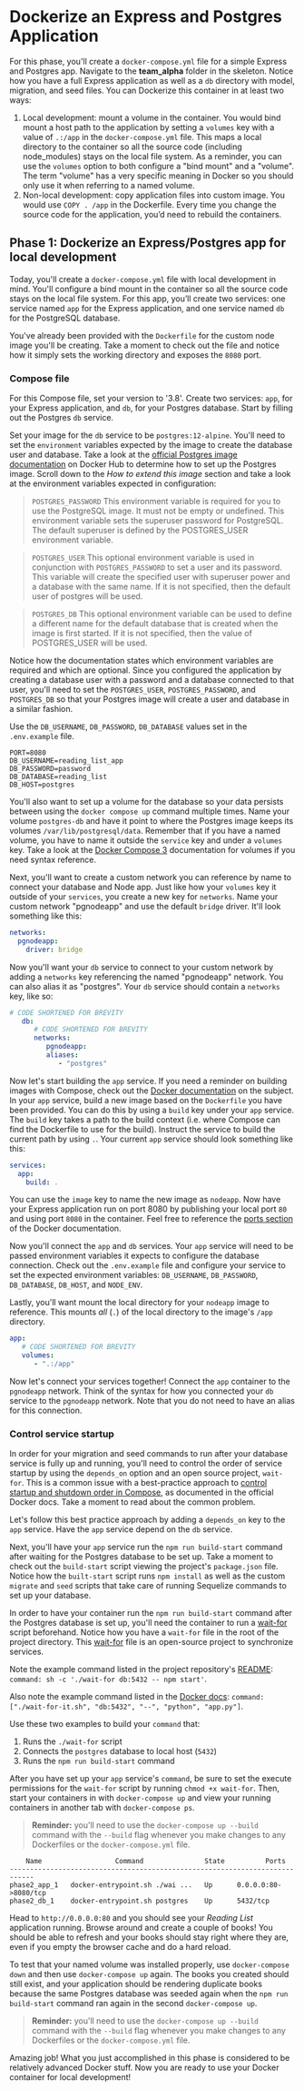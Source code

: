 # Dockerize an Express and Postgres Application

For this phase, you'll create a `docker-compose.yml` file for a simple Express
and Postgres app. Navigate to the __team_alpha__ folder in the skeleton.
Notice how you have a full Express application as well as a `db` directory with
model, migration, and seed files. You can Dockerize this container in at least
two ways:

1. Local development: mount a volume in the container. You would bind mount a
   host path to the application by setting a `volumes` key with a value of
   `.:/app` in the `docker-compose.yml` file. This maps a local directory to the
   container so all the source code (including node_modules) stays on the local
   file system. As a reminder, you can use the `volumes` option to both
   configure a "bind mount" and a "volume". The term "volume" has a very
   specific meaning in Docker so you should only use it when referring to a
   named volume.
2. Non-local development: copy application files into custom image. You would
   use `COPY . /app` in the Dockerfile. Every time you change the source code
   for the application, you’d need to rebuild the containers.

## Phase 1: Dockerize an Express/Postgres app for local development

Today, you'll create a `docker-compose.yml` file with local development in mind.
You'll configure a bind mount in the container so all the source code stays on
the local file system. For this app, you’ll create two services: one service
named `app` for the Express application, and one service named `db` for the
PostgreSQL database.

You've already been provided with the `Dockerfile` for the custom node image
you'll be creating. Take a moment to check out the file and notice how it simply
sets the working directory and exposes the `8080` port.

### Compose file

For this Compose file, set your version to '3.8'. Create two services: `app`,
for your Express application, and `db`, for your Postgres database. Start by
filling out the Postgres `db` service.

Set your image for the `db` service to be `postgres:12-alpine`. You'll need to
set the `environment` variables expected by the image to create the database
user and database. Take a look at the [official Postgres image documentation] on
Docker Hub to determine how to set up the Postgres image. Scroll down to the
_How to extend this image_ section and take a look at the environment variables
expected in configuration:

> `POSTGRES_PASSWORD` This environment variable is required for you to use the
> PostgreSQL image. It must not be empty or undefined. This environment variable
> sets the superuser password for PostgreSQL. The default superuser is defined
> by the POSTGRES_USER environment variable.

> `POSTGRES_USER` This optional environment variable is used in conjunction with
> `POSTGRES_PASSWORD` to set a user and its password. This variable will create
> the specified user with superuser power and a database with the same name. If
> it is not specified, then the default user of postgres will be used.

> `POSTGRES_DB` This optional environment variable can be used to define a
> different name for the default database that is created when the image is
> first started. If it is not specified, then the value of POSTGRES_USER will be
> used.

Notice how the documentation states which environment variables are required and
which are optional. Since you configured the application by creating a database
user with a password and a database connected to that user, you'll need to set
the `POSTGRES_USER`, `POSTGRES_PASSWORD`, and `POSTGRES_DB` so that your
Postgres image will create a user and database in a similar fashion.

Use the `DB_USERNAME`, `DB_PASSWORD`, `DB_DATABASE` values set in the
`.env.example` file.

```
PORT=8080
DB_USERNAME=reading_list_app
DB_PASSWORD=password
DB_DATABASE=reading_list
DB_HOST=postgres
```

You'll also want to set up a volume for the database so your data persists
between using the `docker compose up` command multiple times. Name your volume
`postgres-db` and have it point to where the Postgres image keeps its volumes
`/var/lib/postgresql/data`. Remember that if you have a named volume, you have
to name it outside the `service` key and under a `volumes` key. Take a look at
the [Docker Compose 3] documentation for volumes if you need syntax reference.

Next, you'll want to create a custom network you can reference by name to
connect your database and Node app. Just like how your `volumes` key it outside
of your `services`, you create a new key for `networks`. Name your custom
network "pgnodeapp" and use the default `bridge` driver. It'll look something
like this:

```yaml
networks:
  pgnodeapp:
    driver: bridge
```

Now you'll want your `db` service to connect to your custom network by adding a
`networks` key referencing the named "pgnodeapp" network. You can also alias it
as "postgres". Your `db` service should contain a `networks` key, like so:

```yaml
# CODE SHORTENED FOR BREVITY
   db:
      # CODE SHORTENED FOR BREVITY
      networks:
         pgnodeapp:
         aliases:
            - "postgres"
```

Now let's start building the `app` service. If you need a reminder on building
images with Compose, check out the [Docker documentation][build-docs] on the
subject. In your `app` service, build a new image based on the `Dockerfile` you
have been provided. You can do this by using a `build` key under your `app`
service. The `build` key takes a path to the build context (i.e. where Compose
can find the Dockerfile to use for the build). Instruct the service to build the
current path by using `.`. Your current `app` service should look something like
this:

```yaml
services:
  app:
    build: .
```

You can use the `image` key to name the new image as `nodeapp`. Now have your
Express application run on port 8080 by publishing your local port `80` and
using port `8080` in the container. Feel free to reference the [ports section]
of the Docker documentation.

Now you'll connect the `app` and `db` services. Your `app` service will need to
be passed environment variables it expects to configure the database connection.
Check out the `.env.example` file and configure your service to set the expected
environment variables: `DB_USERNAME`, `DB_PASSWORD`, `DB_DATABASE`, `DB_HOST`,
and `NODE_ENV`.

Lastly, you'll want mount the local directory for your `nodeapp` image to
reference. This mounts _all_ (`.`) of the local directory to the image's `/app`
directory.

```yaml
app:
   # CODE SHORTENED FOR BREVITY
   volumes:
      - ".:/app"
```

Now let's connect your services together! Connect the `app` container to the
`pgnodeapp` network. Think of the syntax for how you connected your `db` service
to the `pgnodeapp` network. Note that you do not need to have an alias for this
connection.

### Control service startup

In order for your migration and seed commands to run after your database service
is fully up and running, you'll need to control the order of service startup by
using the `depends_on` option and an open source project, `wait-for`. This is a
common issue with a best-practice approach to [control startup and shutdown
order in Compose], as documented in the official Docker docs. Take a moment to
read about the common problem.

Let's follow this best practice approach by adding a `depends_on` key to the
`app` service. Have the `app` service depend on the `db` service.

Next, you'll have your `app` service run the `npm run build-start` command after
waiting for the Postgres database to be set up. Take a moment to check out the
`build-start` script viewing the project's `package.json` file. Notice how the
`built-start` script runs `npm install` as well as the custom `migrate` and
`seed` scripts that take care of running Sequelize commands to set up your
database. 

In order to have your container run the `npm run build-start` command after the
Postgres database is set up, you'll need the container to run a [wait-for]
script beforehand. Notice how you have a `wait-for` file in the root of the
project directory. This [wait-for] file is an open-source project to synchronize
services.

Note the example command listed in the project repository's [README][wait-for]:
`command: sh -c './wait-for db:5432 -- npm start'`.

Also note the example command listed in the [Docker docs][control startup and
shutdown order in Compose]: `command: ["./wait-for-it.sh", "db:5432", "--",
"python", "app.py"]`.

Use these two examples to build your `command` that:

1. Runs the `./wait-for` script
2. Connects the `postgres` database to local host (`5432`)
3. Runs the `npm run build-start` command

After you have set up your `app` service's `command`, be sure to set the execute
permissions for the `wait-for` script by running `chmod +x wait-for`. Then,
start your containers in with `docker-compose up` and view your running
containers in another tab with `docker-compose ps`.

> **Reminder:** you'll need to use the `docker-compose up --build` command with
> the `--build` flag whenever you make changes to any Dockerfiles or the
> `docker-compose.yml` file.

```ssh
    Name                  Command               State          Ports        
----------------------------------------------------------------------------
phase2_app_1   docker-entrypoint.sh ./wai ...   Up      0.0.0.0:80->8080/tcp
phase2_db_1    docker-entrypoint.sh postgres    Up      5432/tcp
```

Head to `http://0.0.0.0:80` and you should see your _Reading List_ application
running. Browse around and create a couple of books! You should be able to
refresh and your books should stay right where they are, even if you empty the
browser cache and do a hard reload.

To test that your named volume was installed properly, use `docker-compose down`
and then use `docker-compose up` again. The books you created should still
exist, and your application should be rendering duplicate books because the same
Postgres database was seeded again when the `npm run build-start` command ran
again in the second `docker-compose up`. 

> **Reminder:** you'll need to use the `docker-compose up --build` command with
> the `--build` flag whenever you make changes to any Dockerfiles or the
> `docker-compose.yml` file.

Amazing job! What you just accomplished in this phase is considered to be
relatively advanced Docker stuff. Now you are ready to use your Docker container
for local development!


[build-docs]: https://docs.docker.com/compose/compose-file/#build
[official Postgres image documentation]: https://hub.docker.com/_/postgres
[Docker Compose 3]: https://docs.docker.com/compose/compose-file/#volumes 
[ports section]: https://docs.docker.com/compose/compose-file/#ports 
[control startup and shutdown order in Compose]: https://docs.docker.com/compose/startup-order/
[wait-for]: https://github.com/eficode/wait-for
